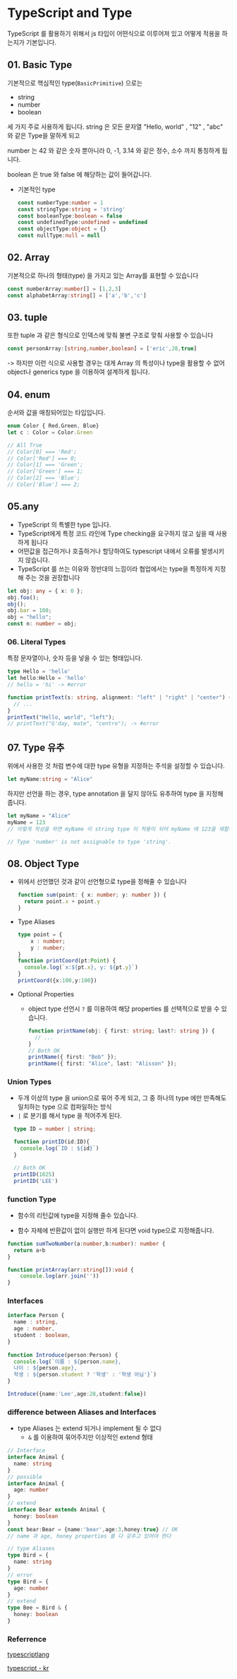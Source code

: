 # TypeScript and Type

TypeScript 를 활용하기 위해서 js 타입이 어떤식으로 이루어져 있고 어떻게 적용을 하는지가 기본입니다.



## 01. Basic Type

기본적으로 핵심적인 type(`BasicPrimitive`) 으로는
  * string
  * number
  * boolean

세 가지 주로 사용하게 됩니다.
string 은 모든 문자열 "Hello, world" , "12" , "abc" 와 같은 Type을 말하게 되고

number 는 42 와 같은 숫자 뿐아니라 0, -1, 3.14 와 같은 정수, 소수 까지 통칭하게 됩니다.

boolean 은 true 와 false 에 해당하는 값이 들어갑니다.
* 기본적인 type
  ```typescript
  const numberType:number = 1
  const stringType:string = 'string'
  const booleanType:boolean = false
  const undefinedType:undefined = undefined
  const objectType:object = {}
  const nullType:null = null
  ```



## 02. Array

기본적으로 하나의 형태(type) 을 가지고 있는 Array를 표현할 수 있습니다
  ```typescript
const numberArray:number[] = [1,2,3]
const alphabetArray:string[] = ['a','b','c']
  ```



## 03. tuple

또한 tuple 과 같은 형식으로 인덱스에 맞춰 불변 구조로 맞춰 사용할 수 있습니다
  ```typescript
const personArray:[string,number,boolean] = ['eric',28,true]
  ```
-> 하지만 이런 식으로 사용할 경우는 대게 Array 의 특성이나 type을 활용할 수 없어 object나 generics type 을 이용하여 설계하게 됩니다.



## 04. enum

순서와 값을 매칭되어있는 타입입니다.

```typescript
enum Color { Red,Green, Blue}
let c : Color = Color.Green

// All True
// Color[0] === 'Red';
// Color['Red'] === 0;
// Color[1] === 'Green';
// Color['Green'] === 1;
// Color[2] === 'Blue';
// Color['Blue'] === 2;

```


## 05.any

* TypeScript 의 특별한 type 입니다.
* TypeScript에게 특정 코드 라인에 Type checking을 요구하지 않고 싶을 때 사용하게 됩니다
* 어떤값을 접근하거나 호출하거나 할당하여도 typescript 내에서 오류를 발생시키지 않습니다.
* TypeScript 를 쓰는 이유와 정반대의 느낌이라 협업에서는 type을 특정하게 지정해 주는 것을 권장합니다

```typescript
let obj: any = { x: 0 };
obj.foo();
obj();
obj.bar = 100;
obj = "hello";
const n: number = obj;
```



### 06. Literal Types

특정 문자열이나, 숫자 등을 넣을 수 있는 형태입니다.

```typescript
type Hello = 'hello'
let hello:Hello = 'hello'
// hello = 'hi' -> #error

function printText(s: string, alignment: "left" | "right" | "center") {
  // ...
}
printText("Hello, world", "left");
// printText("G'day, mate", "centre"); -> #error
```



## 07. Type 유추

위에서 사용한 것 처럼 변수에 대한 type 유형을 지정하는 주석을 설정할 수 있습니다.
```typescript
let myName:string = "Alice"
```

하지만 선언을 하는 경우, type annotation 을 달지 않아도 유추하여 type 을 지정해 줍니다.
```typescript
let myName = "Alice"
myName = 123
// 이렇게 작성을 하면 myName 이 string type 이 적용이 되어 myName 에 123을 재할당 하게 되면 아래와 같은 error 가 나오게 됩니다.

// Type 'number' is not assignable to type 'string'.
```



## 08. Object Type

* 위에서 선언했던 것과 같이 선언형으로 type을 정해줄 수 있습니다
  ```typescript
  function sum(point: { x: number; y: number }) {
    return point.x + point.y
  }
  ```

  
  
* Type Aliases

  ```typescript
  type point = {
      x : number;
      y : number;
  }
  function printCoord(pt:Point) {
    console.log(`x:${pt.x}, y: ${pt.y}`)
  }
  printCoord({x:100,y:100})
  ```

  

* Optional Properties 

  - object type 선언시 `?` 를 이용하여 해당 properties 를 선택적으로 받을 수 있습니다.

    ```typescript
    function printName(obj: { first: string; last?: string }) {
      // ...
    }
    // Both OK
    printName({ first: "Bob" });
    printName({ first: "Alice", last: "Alisson" });
    ```

  

### Union Types

  - 두개 이상의 type 을 union으로 묶어 주게 되고, 그 중 하나의 type 에만 만족해도 일치하는 type 으로 컴파일하는 방식
  - `|` 로 분기를 해서 type 을 적어주게 된다.

  ```typescript
    type ID = number | string;

    function printID(id:ID){
      console.log(`ID : ${id}`)
    }

    // Both OK
    printID(1025)
    printID('LEE')
  ```



### function Type

* 함수의 리턴값에 type을 지정해 줄수 있습니다.

- 함수 자체에 반환값이 없이 실행만 하게 된다면 void type으로 지정해줍니다.

```typescript
function sumTwoNumber(a:number,b:number): number {
  return a+b
}

function printArray(arr:string[]):void {
    console.log(arr.join(''))
}
```



### Interfaces

```typescript
interface Person {
  name : string,
  age : number,
  student : boolean,
}
  
function Introduce(person:Person) {
  console.log(`이름 : ${person.name},
  나이 : ${person.age},
  학생 : ${person.student ? '학생' : '학생 아님'}`)
}

Introduce({name:'Lee',age:28,student:false})
```



### difference between Aliases and Interfaces

- type Aliases 는 extend 되거나 implement 될 수 없다 
  - `&` 를 이용하여 묶어주지만 이상적인 extend 형태

```typescript
// Interface
interface Animal { 
  name: string
}
// possible
interface Animal {
  age: number
}
// extend
interface Bear extends Animal {
  honey: boolean
}
const bear:Bear = {name:'bear',age:3,honey:true} // OK
// name 과 age, honey properties 를 다 갖추고 있어야 한다

// type Aliases
type Bird = {
  name: string
}
// error
type Bird = {
  age: number
}
// extend
type Bee = Bird & { 
  honey: boolean 
}
```



### Referrence

[typescriptlang](https://www.typescriptlang.org/docs/handbook/2/everyday-types.html#object-types)

[typescript - kr](https://typescript-kr.github.io/pages/tutorials/ts-for-js-programmers.html)
